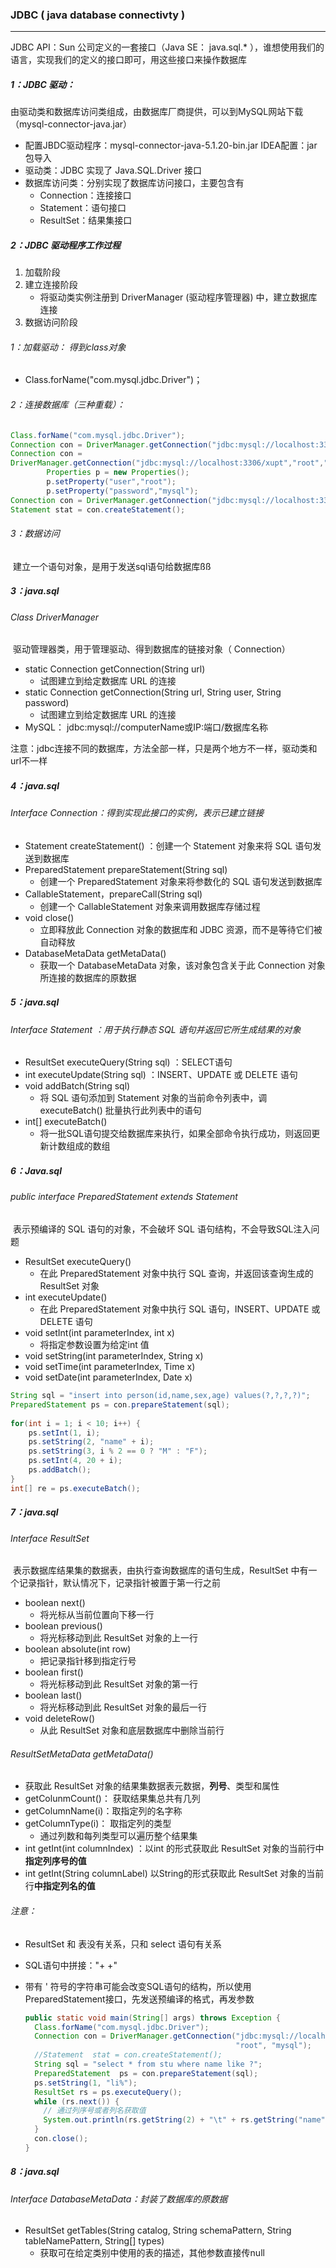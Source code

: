 ### JDBC ( java database connectivty )

------

JDBC API：Sun 公司定义的一套接口（Java SE： java.sql.* ），谁想使用我们的语言，实现我们的定义的接口即可，用这些接口来操作数据库

##### 1：JDBC 驱动：

​	由驱动类和数据库访问类组成，由数据库厂商提供，可以到MySQL网站下载（mysql-connector-java.jar）

- 配置JBDC驱动程序：mysql-connector-java-5.1.20-bin.jar IDEA配置：jar包导入
- 驱动类：JDBC 实现了 Java.SQL.Driver 接口
- 数据库访问类：分别实现了数据库访问接口，主要包含有
  - Connection：连接接口
  - Statement：语句接口
  - ResultSet：结果集接口

##### 2：JDBC 驱动程序工作过程

1. 加载阶段
2. 建立连接阶段
   - 将驱动类实例注册到 DriverManager (驱动程序管理器) 中，建立数据库连接
3. 数据访问阶段

###### 1：加载驱动： 得到class对象

- Class.forName("com.mysql.jdbc.Driver")；


###### 2：连接数据库（三种重载）：

```java
Class.forName("com.mysql.jdbc.Driver");
Connection con = DriverManager.getConnection("jdbc:mysql://localhost:3306/xupt?user=root&password=mysql");
Connection con =
DriverManager.getConnection("jdbc:mysql://localhost:3306/xupt","root","mysql");
		Properties p = new Properties(); 
		p.setProperty("user","root");
		p.setProperty("password","mysql");
Connection con = DriverManager.getConnection("jdbc:mysql://localhost:3306/xupt",p);
Statement stat = con.createStatement(); 
```

###### 3：数据访问

​	建立一个语句对象，是用于发送sql语句给数据库ßß

##### 3：java.sql

###### 	 Class DriverManager

​	驱动管理器类，用于管理驱动、得到数据库的链接对象（ Connection）

- static Connection getConnection(String url) 
  - 试图建立到给定数据库 URL 的连接 
- static Connection getConnection(String url, String user, String password) 
  - 试图建立到给定数据库 URL 的连接
- MySQL： jdbc:mysql://computerName或IP:端口/数据库名称

注意：jdbc连接不同的数据库，方法全部一样，只是两个地方不一样，驱动类和url不一样

##### 4：java.sql

###### 	 Interface Connection：得到实现此接口的实例，表示已建立链接

- Statement createStatement() ：创建一个 Statement 对象来将 SQL 语句发送到数据库 
- PreparedStatement prepareStatement(String sql) 
  - 创建一个 PreparedStatement 对象来将参数化的 SQL 语句发送到数据库 
- CallableStatement，prepareCall(String sql) 
  - 创建一个 CallableStatement 对象来调用数据库存储过程
- void close() 
  - 立即释放此 Connection 对象的数据库和 JDBC 资源，而不是等待它们被自动释放
- DatabaseMetaData getMetaData() 
  - 获取一个 DatabaseMetaData 对象，该对象包含关于此 Connection 对象所连接的数据库的原数据

##### 5：java.sql

###### 	 Interface Statement ：用于执行静态 SQL 语句并返回它所生成结果的对象

- ResultSet executeQuery(String sql) ：SELECT语句
- int executeUpdate(String sql) ：INSERT、UPDATE 或 DELETE 语句
- void addBatch(String sql) 
  - 将 SQL 语句添加到 Statement 对象的当前命令列表中，调executeBatch() 批量执行此列表中的语句
- int[] executeBatch() 
  - 将一批SQL语句提交给数据库来执行，如果全部命令执行成功，则返回更新计数组成的数组

##### 6：Java.sql

###### 	public interface PreparedStatement extends Statement

​	表示预编译的 SQL 语句的对象，不会破坏 SQL 语句结构，不会导致SQL注入问题

- ResultSet executeQuery() 
  - 在此 PreparedStatement 对象中执行 SQL 查询，并返回该查询生成的 ResultSet 对象
- int executeUpdate()
  - 在此 PreparedStatement 对象中执行 SQL 语句，INSERT、UPDATE 或 DELETE 语句
- void setInt(int parameterIndex, int x) 
  - 将指定参数设置为给定int 值
- void setString(int parameterIndex, String x) 
- void setTime(int parameterIndex, Time x) 
- void setDate(int parameterIndex, Date x)

```java
String sql = "insert into person(id,name,sex,age) values(?,?,?,?)";
PreparedStatement ps = con.prepareStatement(sql);
	
for(int i = 1; i < 10; i++) {
    ps.setInt(1, i);
    ps.setString(2, "name" + i);
    ps.setString(3, i % 2 == 0 ? "M" : "F");
    ps.setInt(4, 20 + i);
    ps.addBatch(); 
}
int[] re = ps.executeBatch();
```



##### 7：java.sql

###### 	 Interface ResultSet 

​	 表示数据库结果集的数据表，由执行查询数据库的语句生成，ResultSet 中有一个记录指针，默认情况下，记录指针被置于第一行之前

- boolean next() 
  - 将光标从当前位置向下移一行 
- boolean previous() 
  - 将光标移动到此 ResultSet 对象的上一行
- boolean absolute(int row) 
  - 把记录指针移到指定行号
- boolean first() 
  - 将光标移动到此 ResultSet 对象的第一行
- boolean last() 
  - 将光标移动到此 ResultSet 对象的最后一行 
- void deleteRow() 
  - 从此 ResultSet 对象和底层数据库中删除当前行

###### ResultSetMetaData getMetaData()

- 获取此 ResultSet 对象的结果集数据表元数据，**列号**、类型和属性
- getColunmCount()： 获取结果集总共有几列 
- getColumnName(i)：取指定列的名字称 
- getColumnType(i)： 取指定列的类型
  - 通过列数和每列类型可以遍历整个结果集
- int getInt(int columnIndex) ：以int 的形式获取此 ResultSet 对象的当前行中**指定列序号的值** 
- int getInt(String columnLabel) 以String的形式获取此 ResultSet 对象的当前行**中指定列名的值**

###### 注意： 

- ResultSet 和 表没有关系，只和 select 语句有关系

- SQL语句中拼接："+ +" 

- 带有 ' 符号的字符串可能会改变SQL语句的结构，所以使用PreparedStatement接口，先发送预编译的格式，再发参数

  ```java
  public static void main(String[] args) throws Exception {
    Class.forName("com.mysql.jdbc.Driver");
    Connection con = DriverManager.getConnection("jdbc:mysql://localhost:3306/xupt",
                                                 "root", "mysql");
  	//Statement  stat = con.createStatement();
    String sql = "select * from stu where name like ?";
    PreparedStatement  ps = con.prepareStatement(sql);
    ps.setString(1, "li%");
    ResultSet rs = ps.executeQuery();
    while (rs.next()) {
      // 通过列序号或者列名获取值
      System.out.println(rs.getString(2) + "\t" + rs.getString("name"));
    }
    con.close();
  }
  ```

##### 8：java.sql

###### 	 Interface DatabaseMetaData：封装了数据库的原数据

- ResultSet getTables(String catalog, String schemaPattern, String tableNamePattern, String[] types)
  - 获取可在给定类别中使用的表的描述，其他参数直接传null

